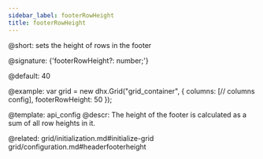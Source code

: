 ```yaml
---
sidebar_label: footerRowHeight
title: footerRowHeight
---          
```


@short: sets the height of rows in the footer

@signature: {'footerRowHeight?: number;'}

@default: 40

@example: 
var grid = new dhx.Grid("grid_container", {
	columns: [// columns config],
	footerRowHeight: 50
});


@template:	api_config
@descr: 
The height of the footer is calculated as a sum of all row heights in it.

@related: grid/initialization.md#initialize-grid
grid/configuration.md#headerfooterheight
